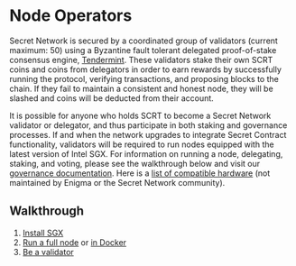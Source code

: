 # Node Operators

Secret Network is secured by a coordinated group of validators (current maximum: 50) using a Byzantine fault tolerant delegated proof-of-stake consensus engine, [Tendermint](https://tendermint.com). These validators stake their own SCRT coins and coins from delegators in order to earn rewards by successfully running the protocol, verifying transactions, and proposing blocks to the chain. If they fail to maintain a consistent and honest node, they will be slashed and coins will be deducted from their account.

It is possible for anyone who holds SCRT to become a Secret Network validator or delegator, and thus participate in both staking and governance processes. If and when the network upgrades to integrate Secret Contract functionality, validators will be required to run nodes equipped with the latest version of Intel SGX. For information on running a node, delegating, staking, and voting, please see the walkthrough below and visit our [governance documentation](../protocol/governance.md). Here is a [list of compatible hardware](https://github.com/ayeks/SGX-hardware) (not maintained by Enigma or the Secret Network community).

## Walkthrough

1. [Install SGX](setup-sgx.md)
2. [Run a full node](run-full-node-mainnet.md) or [in Docker](full-node-docker.md)
4. [Be a validator](join-validator-mainnet.md)
